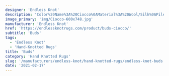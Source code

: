 ```yaml
---
designer: 'Endless Knot'
description: 'Color%20Name%3A%20Ciocco%0AMaterial%3A%20Wool/Silk%0APile%3A%20CutStyle%3A%20Transitional'
image_primary: 'img/Ciocco-600x748.jpg'
manufacturer: 'Endless Knot'
href: 'https://endlessknotrugs.com/product/buds-ciocco/'
subtitle: 'Buds'
tags:
  - 'Endless Knot'
  - 'Hand-Knotted Rugs'
title: 'Buds'
category: 'Hand Knotted Rugs'
slug: '/manufacturers/endless-knot/hand-knotted-rugs/endless-knot-buds'
date: '2021-02-17'
---
```

